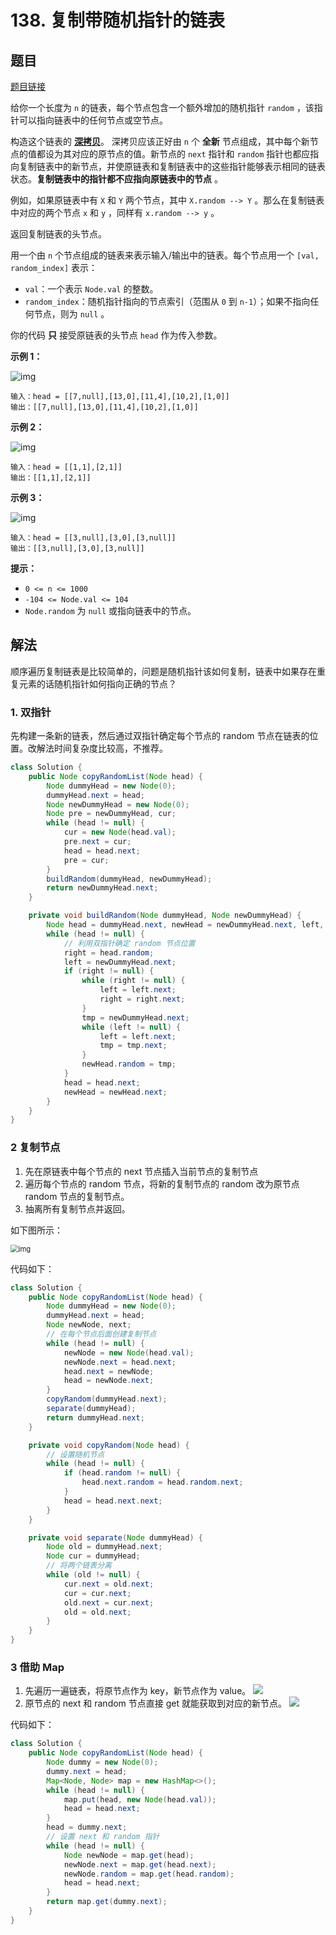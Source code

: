 # 138. 复制带随机指针的链表

## 题目

[题目链接](https://leetcode.cn/problems/copy-list-with-random-pointer/)

给你一个长度为 `n` 的链表，每个节点包含一个额外增加的随机指针 `random` ，该指针可以指向链表中的任何节点或空节点。

构造这个链表的 **[深拷贝](https://baike.baidu.com/item/深拷贝/22785317?fr=aladdin)**。 深拷贝应该正好由 `n` 个 **全新** 节点组成，其中每个新节点的值都设为其对应的原节点的值。新节点的 `next` 指针和 `random` 指针也都应指向复制链表中的新节点，并使原链表和复制链表中的这些指针能够表示相同的链表状态。**复制链表中的指针都不应指向原链表中的节点** 。

例如，如果原链表中有 `X` 和 `Y` 两个节点，其中 `X.random --> Y` 。那么在复制链表中对应的两个节点 `x` 和 `y` ，同样有 `x.random --> y` 。

返回复制链表的头节点。

用一个由 `n` 个节点组成的链表来表示输入/输出中的链表。每个节点用一个 `[val, random_index]` 表示：

- `val`：一个表示 `Node.val` 的整数。
- `random_index`：随机指针指向的节点索引（范围从 `0` 到 `n-1`）；如果不指向任何节点，则为 `null` 。

你的代码 **只** 接受原链表的头节点 `head` 作为传入参数。

**示例 1：**

![img](images/138-1.png)

```
输入：head = [[7,null],[13,0],[11,4],[10,2],[1,0]]
输出：[[7,null],[13,0],[11,4],[10,2],[1,0]]
```

**示例 2：**

![img](images/138-2.png)

```
输入：head = [[1,1],[2,1]]
输出：[[1,1],[2,1]]
```

**示例 3：**

![img](images/138-3.png)

```
输入：head = [[3,null],[3,0],[3,null]]
输出：[[3,null],[3,0],[3,null]]
```

 

**提示：**

- `0 <= n <= 1000`
- `-104 <= Node.val <= 104`
- `Node.random` 为 `null` 或指向链表中的节点。

## 解法

顺序遍历复制链表是比较简单的，问题是随机指针该如何复制，链表中如果存在重复元素的话随机指针如何指向正确的节点？

### 1. 双指针

先构建一条新的链表，然后通过双指针确定每个节点的 random 节点在链表的位置。改解法时间复杂度比较高，不推荐。

```java
class Solution {
    public Node copyRandomList(Node head) {
        Node dummyHead = new Node(0);
        dummyHead.next = head;
        Node newDummyHead = new Node(0);
        Node pre = newDummyHead, cur;
        while (head != null) {
            cur = new Node(head.val);
            pre.next = cur;
            head = head.next;
            pre = cur;
        }
        buildRandom(dummyHead, newDummyHead);
        return newDummyHead.next;
    }

    private void buildRandom(Node dummyHead, Node newDummyHead) {
        Node head = dummyHead.next, newHead = newDummyHead.next, left, right, tmp;
        while (head != null) {
            // 利用双指针确定 random 节点位置
            right = head.random;
            left = newDummyHead.next;
            if (right != null) {
                while (right != null) {
                    left = left.next;
                    right = right.next;
                }
                tmp = newDummyHead.next;
                while (left != null) {
                    left = left.next;
                    tmp = tmp.next;
                }
                newHead.random = tmp;
            }
            head = head.next;
            newHead = newHead.next;
        }
    }
}
```

### 2 复制节点

1. 先在原链表中每个节点的 next 节点插入当前节点的复制节点
2. 遍历每个节点的 random 节点，将新的复制节点的 random 改为原节点 random 节点的复制节点。
3. 抽离所有复制节点并返回。

如下图所示：

<img src="images/138-4.png" alt="img" style="zoom:80%;" />

代码如下：

```java
class Solution {
    public Node copyRandomList(Node head) {
        Node dummyHead = new Node(0);
        dummyHead.next = head;
        Node newNode, next;
        // 在每个节点后面创建复制节点
        while (head != null) {
            newNode = new Node(head.val);
            newNode.next = head.next;
            head.next = newNode;
            head = newNode.next;
        }
        copyRandom(dummyHead.next);
        separate(dummyHead);
        return dummyHead.next;
    }

    private void copyRandom(Node head) {
        // 设置随机节点
        while (head != null) {
            if (head.random != null) {
                head.next.random = head.random.next;
            }
            head = head.next.next;
        }
    }

    private void separate(Node dummyHead) {
        Node old = dummyHead.next;
        Node cur = dummyHead;
        // 将两个链表分离
        while (old != null) {
            cur.next = old.next;
            cur = cur.next;
            old.next = cur.next;
            old = old.next;
        }
    }
}
```

### 3 借助 Map

1. 先遍历一遍链表，将原节点作为 key，新节点作为 value。
   ![](images/138-5.jpg)
2. 原节点的 next 和 random 节点直接 get 就能获取到对应的新节点。
   ![](images/138-6.jpg)

代码如下：

```java
class Solution {
    public Node copyRandomList(Node head) {
        Node dummy = new Node(0);
        dummy.next = head;
        Map<Node, Node> map = new HashMap<>();
        while (head != null) {
            map.put(head, new Node(head.val));
            head = head.next;
        }
        head = dummy.next;
        // 设置 next 和 random 指针
        while (head != null) {
            Node newNode = map.get(head);
            newNode.next = map.get(head.next);
            newNode.random = map.get(head.random);
            head = head.next;
        }
        return map.get(dummy.next);
    }
}
```

